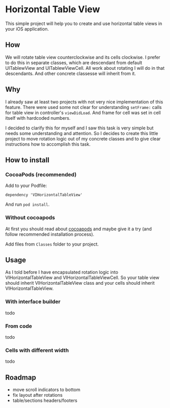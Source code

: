 # Horizontal Table View

This simple project will help you to create and use  horizontal table views in your iOS application.

## How
We will rotate table view counterclockwise and its cells clockwise. I prefer to do this in separate classes, which are descendant from default UITablewView and UITablewViewCell. All work about rotating I will do in that descendants. And other concrete classesse will inherit from it.

## Why
I already saw at least two projects with not very nice implementation of this feature. There were used some not clear for understanding `setFrame:` calls for table view in controller's `viewDidLoad`. And frame for cell was set in cell itself with hardcoded numbers. 

I decided to clarify this for myself and I saw this task is very simple but needs some understanding and attention. So I decides to create this little project to move rotation logic out of my concrete classes and to give clear instructions how to accomplish this task.

## How to install
### CocoaPods (recommended)
Add to your Podfile:

```
dependency 'VIHorizontalTableView'
```

And run `pod install`.

### Without cocoapods
At first you should read about [cocoapods](http://cocoapods.org/) and maybe give it a try (and follow recommended installation process).

Add files from `Classes` folder to your project.

## Usage

As I told before I have encapsulated rotation logic into VIHorizontalTableView and VIHorizontalTableViewCell. So your table view should inherit VIHorizontalTableView class and your cells should inherit VIHorizontalTableView.

### With interface builder
todo

### From code
todo

### Cells with different width
todo

## Roadmap

* move scroll indicators to bottom
* fix layout after rotations
* table/sections headers/footers
